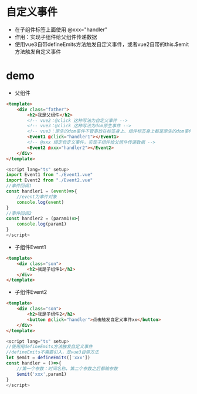 # 自定义事件
+ 在子组件标签上面使用 @xxx="handler"
+ 作用：实现子组件给父组件传递数据
+ 使用vue3自带defineEmits方法触发自定义事件，或者vue2自带的this.$emit方法触发自定义事件

# demo
+ 父组件
``` html
<template>
    <div class="father">
        <h2>我是父组件</h2>
        <!-- vue2：@click 这种写法为自定义事件 -->
        <!-- vue3：@click 这种写法为dom原生事件 -->
        <!-- vue3：原生的dom事件不管事放在标签身上、组件标签身上都是原生的dom事件 -->
        <Event1 @click="handler1"></Event1>
        <!-- @xxx 绑定自定义事件，实现子组件给父组件传递数据 -->
        <Event2 @xxx="handler2"></Event2>
    </div>
</template>
```
``` js
<script lang="ts" setup>
import Event1 from "./Event1.vue"
import Event2 from "./Event2.vue"
//事件回调1
const handler1 = (event)=>{
    //event为事件对象
    console.log(event)
}
//事件回调2
const handler2 = (param1)=>{
    console.log(param1)
}
</script>
```

+ 子组件Event1
``` html
<template>
    <div class="son">
        <h2>我是子组件1</h2>
    </div>
</template>
```

+ 子组件Event2
``` html
<template>
    <div class="son">
        <h2>我是子组件2</h2>
        <button @click="handler">点击触发自定义事件xx</button>
    </div>
</template>
```
``` js
<script lang="ts" setup>
//使用用defineEmits方法触发自定义事件
//defineEmits不需要引入，是vue3自带方法
let $emit = defineEmits(['xxx'])
const handler = ()=>{
    //第一个参数：时间名称，第二个参数之后都输参数
    $emit('xxx',param1)
}
</script>
```